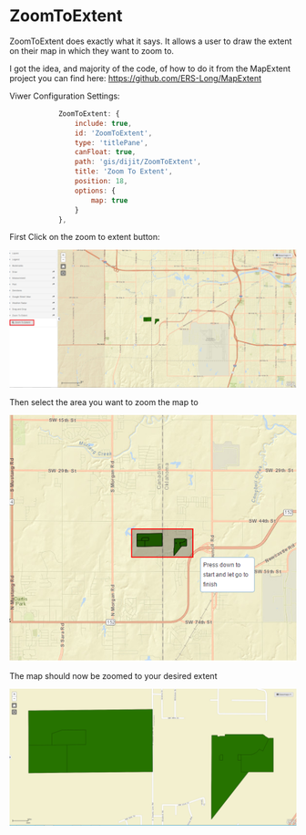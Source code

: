 # ZoomToExtent

ZoomToExtent does exactly what it says. It allows a user to draw the extent on their map in which they want to zoom to.

I got the idea, and majority of the code, of how to do it from the MapExtent project you can find here: https://github.com/ERS-Long/MapExtent

Viwer Configuration Settings:
```javascript
			ZoomToExtent: {
				include: true,
				id: 'ZoomToExtent',
				type: 'titlePane',
				canFloat: true,
				path: 'gis/dijit/ZoomToExtent',
				title: 'Zoom To Extent',
				position: 18,
				options: {
					map: true
				}
			},
```

 First Click on the zoom to extent button:
  
 ![Screenshot](./appscreenshots/ZoomToExtent.ButtonClick.png)
  
  Then select the area you want to zoom the map to
  
 ![Screenshot](./appscreenshots/ZoomToExtent.SelectArea.png)
  
  The map should now be zoomed to your desired extent
  
 ![Screenshot](./appscreenshots/ZoomToExtent.ZoomedPicture.png)
